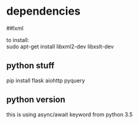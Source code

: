 # dependencies

##lxml

to install:  
sudo apt-get install libxml2-dev libxslt-dev

## python stuff
pip install flask aiohttp pyquery

## python version
this is using async/await keyword from python 3.5
